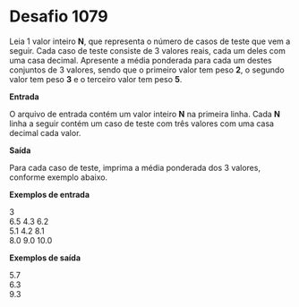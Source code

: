 # Desafio 1079

Leia 1 valor inteiro **N**, que representa o número de casos de teste que vem a seguir. Cada caso de teste consiste de 3 valores reais, cada um deles com uma casa decimal. Apresente a média ponderada para cada um destes conjuntos de 3 valores, sendo que o primeiro valor tem peso **2**, o segundo valor tem peso **3** e o terceiro valor tem peso **5**.

**Entrada**

O arquivo de entrada contém um valor inteiro **N** na primeira linha. Cada **N** linha a seguir contém um caso de teste com três valores com uma casa decimal cada valor.

**Saída**

Para cada caso de teste, imprima a média ponderada dos 3 valores, conforme exemplo abaixo.

**Exemplos de entrada**

3  
6.5 4.3 6.2  
5.1 4.2 8.1  
8.0 9.0 10.0

**Exemplos de saída**

5.7  
6.3  
9.3